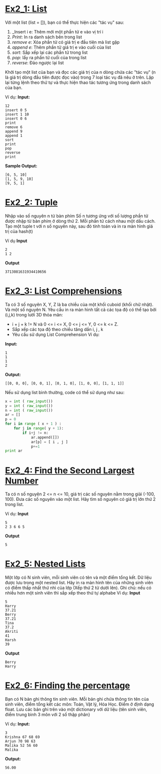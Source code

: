 # [Ex2_1: List](https://www.hackerrank.com/challenges/python-lists/problem)

Với một list (list = []), bạn có thể thực hiện các "tác vụ" sau:
1. _Insert i e:  Thêm mới một phần tử e vào vị trí i
2. _Print_: In ra danh sách bên trong list
3. _remove e_: Xóa phần tử có giá trị e đầu tiên mà list gặp
4. _append e_: Thêm phần tử giá trị e vào cuối của list
5. _sort_: Sắp xếp lại các phần tử trong list
6. _pop_: lấy ra phần tử cuối của trong list
7. _reverse_: Đảo ngược lại list

Khởi tạo một list của bạn và đọc các giá trị của n dòng chứa các "tác vụ" (n là giá trị dòng đầu tiên được đọc vào) trong 7 loại tác vụ đã nêu ở trên. Lặp lại từng lệnh theo thứ tự và thực hiện thao tác tương ứng trong danh sách của bạn.

Ví dụ:
**Input:**

```
12
insert 0 5
insert 1 10
insert 0 6
print 
remove 6
append 9
append 1
sort 
print
pop
reverse
print
```
**Sample Output:**

```
[6, 5, 10]
[1, 5, 9, 10]
[9, 5, 1]

```



# [Ex2_2: Tuple ](https://www.hackerrank.com/challenges/python-tuples/problem)
Nhập vào số nguyên n từ bàn phím
Số n tương ứng với số lượng phần tử được nhập từ bàn phím ở dòng thứ 2. Mỗi phần tử cách nhau một dấu cách. 
Tạo một tuple t với n số nguyên này, sau đó tính toán và in ra màn hình giá trị của hash(t)

Ví dụ
**Input**
```
2
1 2

```
**Output**
```
3713081631934410656

```


# [Ex2_3: List Comprehensions](https://www.hackerrank.com/challenges/list-comprehensions/problem)

Ta có 3 số nguyên X, Y, Z là ba chiều của một khối cuboid (khối chữ nhật). Và một số nguyên N.
Yêu cầu in ra màn hình tất cả các tọa độ có thể tạo bởi (i,j,k) trong lưới 3D thỏa mãn: 
- i + j + k != N và 0 <= i <= X, 0 <= j <= Y, 0 <= k <= Z.
- Sắp xếp các tọa độ theo chiều tăng dần i, j , k
- Yêu cầu sử dụng List Comprehension
Ví dụ:

**Input:**
```
1
1
1
2
```
**Output:**

```
[[0, 0, 0], [0, 0, 1], [0, 1, 0], [1, 0, 0], [1, 1, 1]] 
```

Nếu sử dụng list bình thường, code có thể sử dụng như sau:

```python
x = int ( raw_input())
y = int ( raw_input())
n = int ( raw_input())
ar = []
p = 0
for i in range ( x + 1 ) :
    for j in range( y + 1):
        if i+j != n:
            ar.append([])
            ar[p] = [ i , j ]
            p+=1
print ar    
```

# [Ex2_4: Find the Second Largest Number](https://www.hackerrank.com/challenges/find-second-maximum-number-in-a-list/problem)

Ta có n số nguyên 2 <= n <= 10, giá trị các số nguyên nằm trong giải (-100, 100). Đưa các số nguyên vào một list.
Hãy tìm số nguyên có giá trị lớn thứ 2 trong list.

Ví dụ: 
**Input**

```
5
2 3 6 6 5
```

**Output**
```
5
```

# [Ex2_5: Nested Lists](https://www.hackerrank.com/challenges/nested-list/problem)

Một lớp có N sinh viên, mỗi sinh viên có tên và một điểm tổng kết. Dữ liệu được lưu trong một nested list.
Hãy in ra màn hình tên của những sinh viên có điểm thấp nhất thứ nhì của lớp (Xếp thứ 2 từ dưới lên).
Ghi chú: nếu có nhiều hơn một sinh viên thì sắp xếp theo thứ tự alphabe
Ví dụ: 
**Input**
```
5
Harry
37.21
Berry
37.21
Tina
37.2
Akriti
41
Harsh
39
```
**Output**
```
Berry
Harry
```

# [Ex2_6: Finding the percentage](https://www.hackerrank.com/challenges/finding-the-percentage/problem)

Bạn có N bản ghi thông tin sinh viên. Mỗi bản ghi chứa thông tin tên của sinh viên, điểm tổng kết các môn: Toán, Vật lý, Hóa Học. Điểm ở định dạng float.
Lưu các bản ghi trên vào một dictionary với dữ liệu {tên sinh viên, điểm trung bình 3 môn với 2 số thập phân}

Ví dụ:
**Input:**

```
3
Krishna 67 68 69
Arjun 70 98 63
Malika 52 56 60
Malika
```

**Output:**

```
56.00
```


